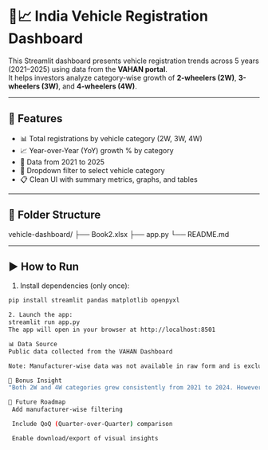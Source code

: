 # 🚗📈 India Vehicle Registration Dashboard

This Streamlit dashboard presents vehicle registration trends across 5 years (2021–2025) using data from the **VAHAN portal**.  
It helps investors analyze category-wise growth of **2-wheelers (2W)**, **3-wheelers (3W)**, and **4-wheelers (4W)**.

---

## 🔧 Features

- 📊 Total registrations by vehicle category (2W, 3W, 4W)
- 📈 Year-over-Year (YoY) growth % by category
- 📅 Data from 2021 to 2025
- 📂 Dropdown filter to select vehicle category
- 📋 Clean UI with summary metrics, graphs, and tables

---

## 📁 Folder Structure
vehicle-dashboard/
├── Book2.xlsx
├── app.py
└── README.md

---

## ▶️ How to Run

1. Install dependencies (only once):

```bash
pip install streamlit pandas matplotlib openpyxl

2. Launch the app:
streamlit run app.py
The app will open in your browser at http://localhost:8501

📊 Data Source
Public data collected from the VAHAN Dashboard

Note: Manufacturer-wise data was not available in raw form and is excluded

🔮 Bonus Insight
"Both 2W and 4W categories grew consistently from 2021 to 2024. However, 2025 saw a steep decline of over 43% for 2W and 39% for 4W, possibly indicating a major market shift, saturation, or policy change — a key trigger point for investors."

🚀 Future Roadmap
 Add manufacturer-wise filtering

 Include QoQ (Quarter-over-Quarter) comparison

 Enable download/export of visual insights